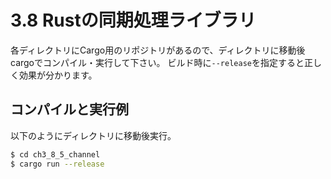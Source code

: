 # 3.8 Rustの同期処理ライブラリ

各ディレクトリにCargo用のリポジトリがあるので、ディレクトリに移動後cargoでコンパイル・実行して下さい。
ビルド時に```--release```を指定すると正しく効果が分かります。

## コンパイルと実行例

以下のようにディレクトリに移動後実行。

```sh
$ cd ch3_8_5_channel
$ cargo run --release
```
